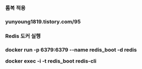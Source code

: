 <h3>롬복 적용<h3>
<a>yunyoung1819.tistory.com/95</a>


<h3>Redis 도커 실행<h3>
<p>docker run -p 6379:6379 --name redis_boot -d redis</p>
<p>docker exec -i -t redis_boot redis-cli</p>